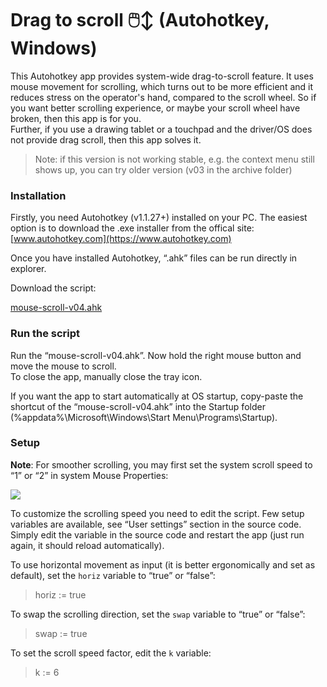 # Drag to scroll  🖱️↕ (Autohotkey, Windows)
This Autohotkey app provides system-wide drag-to-scroll feature. It uses mouse movement for scrolling, which turns out to be more efficient and it reduces stress on the operator's hand, compared to the scroll wheel. So if you want better scrolling experience, or maybe your scroll wheel have broken, then this app is for you.  
Further, if you use a drawing tablet or a touchpad and the driver/OS does not provide drag scroll, then this app solves it.  

> Note: if this version is not working stable, e.g. the context menu still shows up, you can try older version (v03 in the archive folder)  

### Installation
Firstly, you need Autohotkey (v1.1.27+) installed on your PC. The easiest option is to download the .exe installer from the offical site: [www.autohotkey.com](https://www.autohotkey.com)  

Once you have installed Autohotkey, “.ahk” files can be run directly in explorer.  

Download the script:  

[mouse-scroll-v04.ahk](mouse-scroll-v04.ahk)  


### Run the script

Run the “mouse-scroll-v04.ahk”. Now hold the right mouse button and move the mouse to scroll.  
To close the app, manually close the tray icon.  

If you want the app to start automatically at OS startup, copy-paste the shortcut of the “mouse-scroll-v04.ahk” into the Startup folder (%appdata%\Microsoft\Windows\Start Menu\Programs\Startup).  

### Setup 
**Note**: For smoother scrolling, you may first set the system scroll speed to “1” or “2” in system Mouse Properties:   

<img src="./img/wheel.png">  
 
To customize the scrolling speed you need to edit the script.
Few setup variables are available, see “User settings” section in the source code. Simply edit the variable in the source code and restart the app (just run again, it should reload automatically).

To use horizontal movement as input (it is better ergonomically and set as default), set the `horiz` variable to “true” or “false”:  
> horiz := true 				
 
To swap the scrolling direction, set the `swap` variable to “true” or “false”:  
> swap := true  

To set the scroll speed factor, edit the `k` variable:  
> k := 6  



